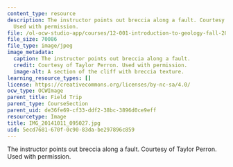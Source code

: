```yaml
---
content_type: resource
description: The instructor points out breccia along a fault. Courtesy of Taylor Perron.
  Used with permission.
file: /ol-ocw-studio-app/courses/12-001-introduction-to-geology-fall-2013/5ecd7681670f0c9083dabe297896c859_IMG_20141011_095027.jpg
file_size: 70086
file_type: image/jpeg
image_metadata:
  caption: The instructor points out breccia along a fault.
  credit: Courtesy of Taylor Perron. Used with permission.
  image-alt: A section of the cliff with breccia texture.
learning_resource_types: []
license: https://creativecommons.org/licenses/by-nc-sa/4.0/
ocw_type: OCWImage
parent_title: Field Trip
parent_type: CourseSection
parent_uid: de36fe69-cf33-ddf2-38bc-3896d0ce9eff
resourcetype: Image
title: IMG_20141011_095027.jpg
uid: 5ecd7681-670f-0c90-83da-be297896c859
---
```

The instructor points out breccia along a fault. Courtesy of Taylor Perron. Used with permission.